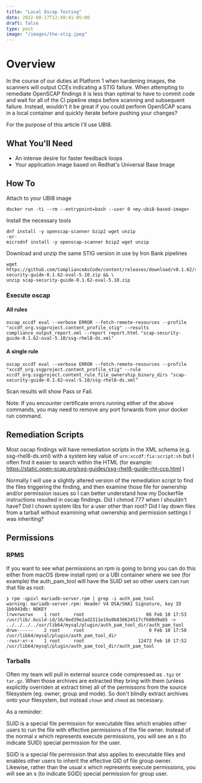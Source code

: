 ```yaml
---
title: "Local Oscap Testing"
date: 2022-08-17T12:49:41-05:00
draft: false
type: post
image: "/images/the-stig.jpeg"
---
```


# Overview
In the course of our duties at Platform 1 when hardening images, the scanners will output CCEs indicating a STIG failure. When attempting to remediate OpenSCAP findings it is less than optimal to have to commit code and wait for all of the CI pipeline steps before scanning and subsequent failure. Instead, wouldn't it be great if you could perform OpenSCAP scans in a local container and quickly iterate before pushing your changes?

For the purpose of this article I'll use UBI8.

## What You'll Need
- An intense desire for faster feedback loops
- Your application image based on Redhat's Universal Base Image

## How To
Attach to your UBI8 image

`docker run -ti --rm --entrypoint=bash --user 0 <my-ubi8-based-image>`

Install the necessary tools

```
dnf install -y openscap-scanner bzip2 wget unzip
-or-
microdnf install -y openscap-scanner bzip2 wget unzip
```

Download and unzip the same STIG version in use by Iron Bank pipelines

```
wget https://github.com/ComplianceAsCode/content/releases/download/v0.1.62/scap-security-guide-0.1.62-oval-5.10.zip && \
unzip scap-security-guide-0.1.62-oval-5.10.zip
```

### Execute oscap

#### All rules
```
oscap xccdf eval --verbose ERROR --fetch-remote-resources --profile "xccdf_org.ssgproject.content_profile_stig" --results compliance_output_report.xml --report report.html "scap-security-guide-0.1.62-oval-5.10/ssg-rhel8-ds.xml"
```
 
#### A single rule
```
oscap xccdf eval --verbose ERROR --fetch-remote-resources --profile "xccdf_org.ssgproject.content_profile_stig" --rule xccdf_org.ssgproject.content_rule_file_ownership_binary_dirs "scap-security-guide-0.1.62-oval-5.10/ssg-rhel8-ds.xml"
```

Scan results will show Pass or Fail.

Note: If you encounter certificate errors running either of the above commands, you may need to remove any port forwards from your docker run command.

## Remediation Scripts
Most oscap findings will have remediation scripts in the XML schema (e.g. ssg-rhel8-ds.xml) with a system key value of `urn:xccdf:fix:script:sh` but I often find it easier to search within the HTML (for example: https://static.open-scap.org/ssg-guides/ssg-rhel8-guide-rht-ccp.html )

Normally I will use a slightly altered version of the remediation script to find the files triggering the finding, and then examine those file for ownership and/or permission issues so I can better understand how my Dockerfile instructions resulted in oscap findings. Did I chmod 777 when I shouldn't have? Did I chown system libs for a user other than root? Did I lay down files from a tarball without examining what ownership and permission settings I was inheriting?

## Permissions

### RPMS
If you want to see what permissions an rpm is going to bring you can do this either from macOS (brew install rpm) or a UBI container where we see (for example) the auth_pam_tool will have the SUID set so other users can run that file as root:

```
❯ rpm -qpivl mariadb-server.rpm | grep -i auth_pam_tool
warning: mariadb-server.rpm: Header V4 DSA/SHA1 Signature, key ID 1bb943db: NOKEY
lrwxrwxrwx    1 root     root                       66 Feb 10 17:53 /usr/lib/.build-id/16/8ed39e2ad2311e19a9b830624517cf680d9ab5 -> ../../../../usr/lib64/mysql/plugin/auth_pam_tool_dir/auth_pam_tool
drwx------    2 root     root                        0 Feb 10 17:50 /usr/lib64/mysql/plugin/auth_pam_tool_dir
-rwsr-xr-x    1 root     root                    12472 Feb 10 17:52 /usr/lib64/mysql/plugin/auth_pam_tool_dir/auth_pam_tool
```

### Tarballs
Often my team will pull in external source code compressed as `.tgz` or `tar.gz`. When those archives are extracted they bring with them (unless explicitly overriden at extract time) all of the permissons from the source filesystem (eg. owner, group and mode). So don't blindly extract archives onto your filesystem, but instead `chown` and `chmod` as necessary.

As a reminder:

SUID is a special file permission for executable files which enables other users to run the file with effective permissions of the file owner. Instead of the normal x which represents execute permissions, you will see an s (to indicate SUID) special permission for the user.

SGID is a special file permission that also applies to executable files and enables other users to inherit the effective GID of file group owner. Likewise, rather than the usual x which represents execute permissions, you will see an s (to indicate SGID) special permission for group user.